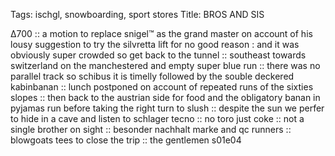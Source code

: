 Tags: ischgl, snowboarding, sport stores
Title: BROS AND SIS
  
Δ700 :: a motion to replace snigel™ as the grand master on account of his lousy suggestion to try the silvretta lift for no good reason : and it was obviously super crowded so get back to the tunnel :: southeast towards switzerland on the manchestered and empty super blue run :: there was no parallel track so schibus it is timelly followed by the souble deckered kabinbanan :: lunch postponed on account of repeated runs of the sixties slopes :: then back to the austrian side for food and the obligatory banan in pyjamas run before taking the right turn to slush :: despite the sun we perfer to hide in a cave and listen to schlager tecno :: no toro just coke :: not a single brother on sight :: besonder nachhalt marke and qc runners :: blowgoats tees to close the trip :: the gentlemen s01e04  
